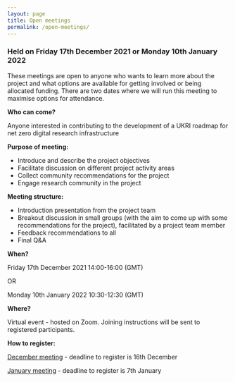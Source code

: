 ```yaml
---
layout: page
title: Open meetings
permalink: /open-meetings/
---
```


### Held on Friday 17th December 2021 or Monday 10th January 2022

These meetings are open to anyone who wants to learn more about the project and what options are available for getting involved or being allocated funding. There are two dates where we will run this meeting to maximise options for attendance. 

**Who can come?**

Anyone interested in contributing to the development of a UKRI roadmap for net zero digital research infrastructure

**Purpose of meeting:**
- Introduce and describe the project objectives
- Facilitate discussion on different project activity areas
- Collect community recommendations for the project 
- Engage research community in the project

**Meeting structure:** 
- Introduction presentation from the project team 
- Breakout discussion in small groups (with the aim to come up with some recommendations for the project), facilitated by a project team member
- Feedback recommendations to all
- Final Q&A    

**When?** 

Friday 17th December 2021 14:00-16:00 (GMT) 

OR 

Monday 10th January 2022 10:30-12:30 (GMT)

**Where?** 

Virtual event - hosted on Zoom. Joining instructions will be sent to registered participants. 

**How to register:** 

[December meeting](https://net-zero-dri-open-meeting.eventbrite.co.uk/) - deadline to register is 16th December

[January meeting](https://net-zero-dri-open-meeting-jan.eventbrite.co.uk/) - deadline to register is 7th January
